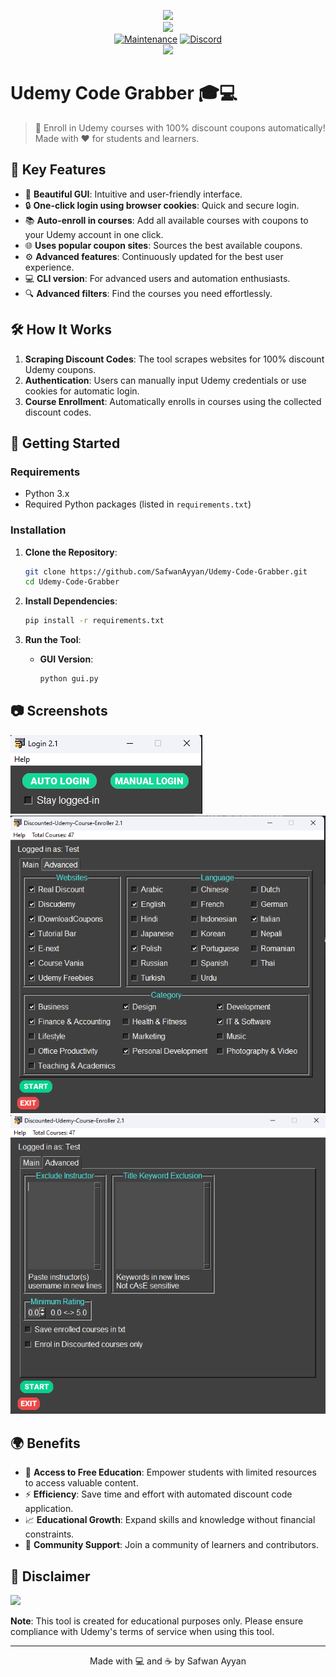 <p align="center">
    <img src="https://cdn.discordapp.com/attachments/823472016999972884/847787981045760010/Group_2_2_1.png">
    <br/>
    <img src="https://forthebadge.com/images/badges/made-with-python.svg">
    <br/>
    <a href="https://github.com/SafwanAyyan/Udemy-Code-Grabber/graphs/commit-activity"><img alt="Maintenance" src="https://img.shields.io/badge/Maintained%3F-yes-green.svg?style=for-the-badge"></a>
    <a target="_blank" href="https://discord.gg/safwanayyan"><img alt="Discord" src="https://img.shields.io/discord/703266580846346361.svg?label=Discord&logo=Discord&colorB=7289da&style=for-the-badge"></a>
    <br/>
    <a href="https://github.com/SafwanAyyan/Udemy-Code-Grabber"><img src="https://cdn.discordapp.com/attachments/823472016999972884/841661124410736710/standard_13.gif"></a>
</p>

# Udemy Code Grabber 🎓💻

> 🚀 Enroll in Udemy courses with 100% discount coupons automatically! Made with ❤️ for students and learners.

## 🌟 Key Features

- 🎨 **Beautiful GUI**: Intuitive and user-friendly interface.
- 🔒 **One-click login using browser cookies**: Quick and secure login.
- 📚 **Auto-enroll in courses**: Add all available courses with coupons to your Udemy account in one click.
- 🌐 **Uses popular coupon sites**: Sources the best available coupons.
- ⚙️ **Advanced features**: Continuously updated for the best user experience.
- 💻 **CLI version**: For advanced users and automation enthusiasts.
- 🔍 **Advanced filters**: Find the courses you need effortlessly.

## 🛠️ How It Works

1. **Scraping Discount Codes**: The tool scrapes websites for 100% discount Udemy coupons.
2. **Authentication**: Users can manually input Udemy credentials or use cookies for automatic login.
3. **Course Enrollment**: Automatically enrolls in courses using the collected discount codes.

## 🚀 Getting Started

### Requirements

- Python 3.x
- Required Python packages (listed in `requirements.txt`)

### Installation

1. **Clone the Repository**:
    ```bash
    git clone https://github.com/SafwanAyyan/Udemy-Code-Grabber.git
    cd Udemy-Code-Grabber
    ```

2. **Install Dependencies**:
    ```bash
    pip install -r requirements.txt
    ```

3. **Run the Tool**:
    - **GUI Version**:
      ```bash
      python gui.py
      ```

## 📷 Screenshots

![Login](./image/Screenshot%202024-07-16%20230016.png)
![Course Selection](./image/Screenshot%202024-07-16%20230032.png)
![Advanced Options](./image/Screenshot%202024-07-16%20230039.png)

## 🌍 Benefits

- 🌟 **Access to Free Education**: Empower students with limited resources to access valuable content.
- ⚡ **Efficiency**: Save time and effort with automated discount code application.
- 📈 **Educational Growth**: Expand skills and knowledge without financial constraints.
- 🤝 **Community Support**: Join a community of learners and contributors.

## 📢 Disclaimer

![](https://cdn.discordapp.com/attachments/749247352073617518/785906195767754753/unknown.png)

**Note**: This tool is created for educational purposes only. Please ensure compliance with Udemy's terms of service when using this tool.

---

<p align="center">
    Made with 💻 and ☕ by Safwan Ayyan
</p>
